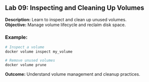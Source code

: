 ## Lab 09: Inspecting and Cleaning Up Volumes

**Description:** Learn to inspect and clean up unused volumes.  
**Objective:** Manage volume lifecycle and reclaim disk space.  

### Example:
```bash
# Inspect a volume
docker volume inspect my_volume

# Remove unused volumes
docker volume prune
```

**Outcome:** Understand volume management and cleanup practices.

